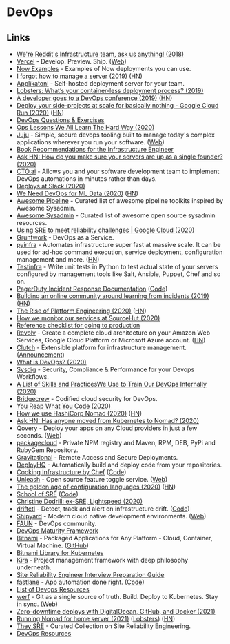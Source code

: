 # DevOps

## Links

* [We're Reddit's Infrastructure team, ask us anything! (2018)](https://www.reddit.com/r/sysadmin/comments/9x577m/were_reddits_infrastructure_team_ask_us_anything/)
* [Vercel](https://github.com/vercel/vercel) - Develop. Preview. Ship. ([Web](https://vercel.com/dashboard))
* [Now Examples](https://github.com/vercel/now-examples) - Examples of Now deployments you can use.
* [I forgot how to manage a server (2019)](https://ma.ttias.be/i-forgot-how-to-manage-a-server/) ([HN](https://news.ycombinator.com/item?id=19796127))
* [Applikatoni](https://github.com/applikatoni/applikatoni) - Self-hosted deployment server for your team.
* [Lobsters: What’s your container-less deployment process? (2019)](https://lobste.rs/s/xov7nz/what_s_your_container_less_deployment)
* [A developer goes to a DevOps conference (2019)](https://www.darkcoding.net/software/a-developer-goes-to-a-devops-conference/) ([HN](https://news.ycombinator.com/item?id=21100970))
* [Deploy your side-projects at scale for basically nothing - Google Cloud Run (2020)](https://alexolivier.me/posts/deploy-container-stateless-cheap-google-cloud-run-serverless) ([HN](https://news.ycombinator.com/item?id=22027459))
* [DevOps Questions & Exercises](https://github.com/bregman-arie/devops-exercises)
* [Ops Lessons We All Learn The Hard Way (2020)](https://www.netmeister.org/blog/ops-lessons.html)
* [Juju](https://github.com/juju/juju) - Simple, secure devops tooling built to manage today's complex applications wherever you run your software. ([Web](https://juju.is))
* [Book Recommendations for the Infrastructure Engineer](https://github.com/stack72/ops-books)
* [Ask HN: How do you make sure your servers are up as a single founder? (2020)](https://news.ycombinator.com/item?id=21461617)
* [CTO.ai](https://cto.ai) - Allows you and your software development team to implement DevOps automations in minutes rather than days.
* [Deploys at Slack (2020)](https://slack.engineering/deploys-at-slack-cd0d28c61701)
* [We Need DevOps for ML Data (2020)](https://tecton.ai/blog/devops-ml-data/) ([HN](https://news.ycombinator.com/item?id=23011297))
* [Awesome Pipeline](https://github.com/pditommaso/awesome-pipeline) - Curated list of awesome pipeline toolkits inspired by Awesome Sysadmin.
* [Awesome Sysadmin](https://github.com/kahun/awesome-sysadmin) - Curated list of awesome open source sysadmin resources.
* [Using SRE to meet reliability challenges | Google Cloud (2020)](https://cloud.google.com/blog/products/management-tools/meeting-reliability-challenges-with-sre-principles)
* [Gruntwork](https://gruntwork.io) - DevOps as a Service.
* [pyinfra](https://github.com/Fizzadar/pyinfra) - Automates infrastructure super fast at massive scale. It can be used for ad-hoc command execution, service deployment, configuration management and more. ([HN](https://news.ycombinator.com/item?id=23487178))
* [Testinfra](https://github.com/philpep/testinfra) - Write unit tests in Python to test actual state of your servers configured by management tools like Salt, Ansible, Puppet, Chef and so on.
* [PagerDuty Incident Response Documentation](https://response.pagerduty.com) ([Code](https://github.com/PagerDuty/incident-response-docs))
* [Building an online community around learning from incidents (2019)](https://www.learningfromincidents.io/blog/learning-from-incidents-in-software) ([HN](https://news.ycombinator.com/item?id=23584094))
* [The Rise of Platform Engineering (2020)](https://softwareengineeringdaily.com/2020/02/13/setting-the-stage-for-platform-engineering/) ([HN](https://news.ycombinator.com/item?id=23591569))
* [How we monitor our services at SourceHut (2020)](https://sourcehut.org/blog/2020-07-03-how-we-monitor-our-services/)
* [Reference checklist for going to production](https://github.com/mtdvio/going-to-production)
* [Revolv](https://getrevolv.com) - Create a complete cloud architecture on your Amazon Web Services, Google Cloud Platform or Microsoft Azure account. ([HN](https://news.ycombinator.com/item?id=23997444))
* [Clutch](https://github.com/lyft/clutch) - Extensible platform for infrastructure management. ([Announcement](https://eng.lyft.com/announcing-clutch-the-open-source-platform-for-infrastructure-tooling-143d00de9713))
* [What is DevOps? (2020)](https://cloud.google.com/devops)
* [Sysdig](https://sysdig.com) - Security, Compliance & Performance for your Devops Workflows.
* [A List of Skills and PracticesWe Use to Train Our DevOps Internally (2020)](https://blog.maddevs.io/devops-engineers-in-mad-devs-449ded5221b6)
* [Bridgecrew](https://bridgecrew.io) - Codified cloud security for DevOps.
* [You Reap What You Code (2020)](https://ferd.ca/you-reap-what-you-code.html)
* [How we use HashiCorp Nomad (2020)](https://blog.cloudflare.com/how-we-use-hashicorp-nomad/) ([HN](https://news.ycombinator.com/item?id=23439788))
* [Ask HN: Has anyone moved from Kubernetes to Nomad? (2020)](https://news.ycombinator.com/item?id=24865707)
* [Qovery](https://github.com/Qovery/engine) - Deploy your apps on any Cloud providers in just a few seconds. ([Web](https://www.qovery.com))
* [packagecloud](https://packagecloud.io) - Private NPM registry and Maven, RPM, DEB, PyPi and RubyGem Repository.
* [Gravitational](https://gravitational.com) - Remote Access and Secure Deployments.
* [DeployHQ](https://www.deployhq.com) - Automatically build and deploy code from your repositories.
* [Cooking Infrastructure by Chef](http://chef.leopard.in.ua) ([Code](https://github.com/le0pard/chef_book))
* [Unleash](https://github.com/Unleash/unleash) - Open source feature toggle service. ([Web](https://unleash.github.io))
* [The golden age of configuration languages (2020)](https://cosminilie.ro/posts/evolution-of-configuration-languages/) ([HN](https://news.ycombinator.com/item?id=25160461))
* [School of SRE](https://linkedin.github.io/school-of-sre/) ([Code](https://github.com/linkedin/school-of-sre))
* [Christine Dodrill: ex-SRE, Lightspeed (2020)](https://reliability.substack.com/p/software-at-scale-002-christine-dodrill)
* [driftctl](https://driftctl.com) - Detect, track and alert on infrastructure drift. ([Code](https://github.com/cloudskiff/driftctl))
* [Shipyard](https://github.com/shipyard-run/shipyard) - Modern cloud native development environments. ([Web](https://shipyard.run))
* [FAUN](https://faun.dev) - DevOps community.
* [DevOps Maturity Framework](https://github.com/adidas/adidas-devops-maturity-framework)
* [Bitnami](https://bitnami.com) - Packaged Applications for Any Platform - Cloud, Container, Virtual Machine. ([GitHub](https://github.com/bitnami))
* [Bitnami Library for Kubernetes](https://github.com/bitnami/charts)
* [Kira](https://github.com/wemake-services/kira) - Project management framework with deep philosophy underneath.
* [Site Reliability Engineer Interview Preparation Guide](https://github.com/mxssl/sre-interview-prep-guide)
* [fastlane](https://fastlane.tools) - App automation done right. ([Code](https://github.com/fastlane/fastlane))
* [List of Devops Resources](https://jrott.com/posts/devops-links/)
* [werf](https://github.com/werf/werf) - Git as a single source of truth. Build. Deploy to Kubernetes. Stay in sync. ([Web](https://werf.io))
* [Zero-downtime deploys with DigitalOcean, GitHub, and Docker (2021)](https://blog.logrocket.com/zero-downtime-deploys-with-digitalocean-github-and-docker/)
* [Running Nomad for home server (2021)](https://mrkaran.dev/posts/home-server-nomad/) ([Lobsters](https://lobste.rs/s/bybybm/running_nomad_for_home_server)) ([HN](https://news.ycombinator.com/item?id=26142005))
* [They SRE](https://github.com/upgundecha/howtheysre) - Curated Collection on Site Reliability Engineering.
* [DevOps Resources](https://github.com/bregman-arie/devops-resources)
